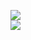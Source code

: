 [![](https://img.shields.io/badge/Made%20With-Github%20Spray-lightgrey.svg?style=for-the-badge&logo=github)](https://github.com/Annihil/github-spray#15098)  
[![](https://i.imgur.com/2DrTn0Z.gif)](https://github.com/Annihil/github-spray)
